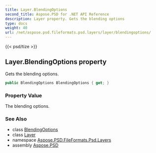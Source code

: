 ```yaml
---
title: Layer.BlendingOptions
second_title: Aspose.PSD for .NET API Reference
description: Layer property. Gets the blending options
type: docs
weight: 40
url: /net/aspose.psd.fileformats.psd.layers/layer/blendingoptions/
---
```

{{< psd/tize >}}
## Layer.BlendingOptions property

Gets the blending options.

```csharp
public BlendingOptions BlendingOptions { get; }
```

### Property Value

The blending options.

### See Also

* class [BlendingOptions](../../../aspose.psd.fileformats.psd.layers.layereffects/blendingoptions/)
* class [Layer](../)
* namespace [Aspose.PSD.FileFormats.Psd.Layers](../../layer/)
* assembly [Aspose.PSD](../../../)


